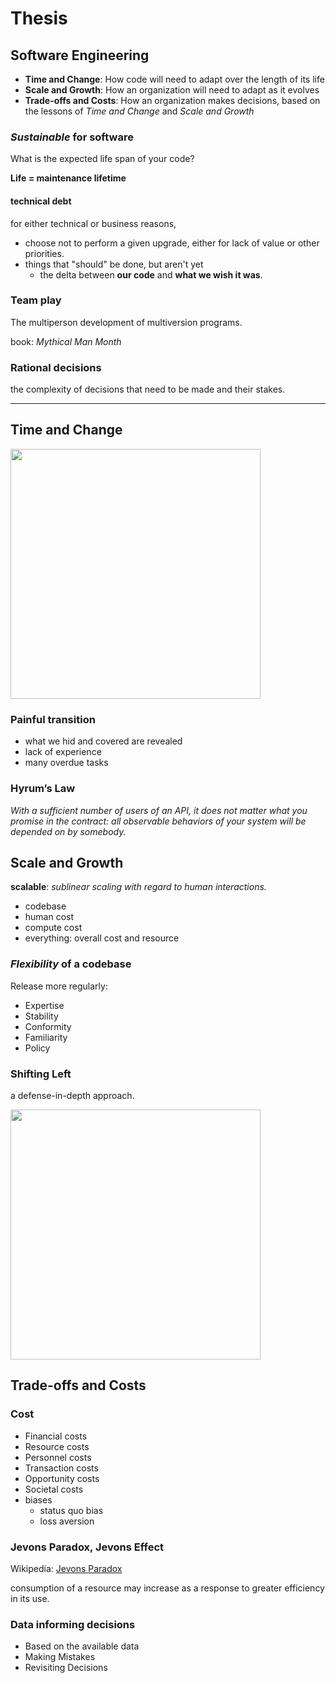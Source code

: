# Thesis

## Software Engineering

- **Time and Change**: How code will need to adapt over the length of its life
- **Scale and Growth**: How an organization will need to adapt as it evolves
- **Trade-offs and Costs**: How an organization makes decisions, based on the lessons of _Time and Change_ and _Scale and Growth_

### _Sustainable_ for software

What is the expected life span of your code?

**Life = maintenance lifetime**

#### technical debt

for either technical or business reasons,

- choose not to perform a given upgrade, either for lack of value or other priorities.
- things that "should" be done, but aren't yet
  - the delta between **our code** and **what we wish it was**.


### Team play

The multiperson development of multiversion programs.

book: _Mythical Man Month_

### Rational decisions

the complexity of decisions that need to be made and their stakes.

---

## Time and Change

<img src="https://abseil.io/resources/swe-book/html/images/seag_0101.png" width="400px">

### Painful transition

- what we hid and covered are revealed
- lack of experience
- many overdue tasks

### Hyrum’s Law

_With a sufficient number of users of an API, it does not matter what you promise in the contract: all observable behaviors of your system will be depended on by somebody._

## Scale and Growth

**scalable**: _sublinear scaling with regard to human interactions._

- codebase
- human cost
- compute cost
- everything: overall cost and resource

### _Flexibility_ of a codebase

Release more regularly:

- Expertise
- Stability
- Conformity
- Familiarity
- Policy

### Shifting Left

a defense-in-depth approach.

<img src="https://abseil.io/resources/swe-book/html/images/seag_0102.png" width="400px">

## Trade-offs and Costs

### Cost

- Financial costs
- Resource costs
- Personnel costs
- Transaction costs
- Opportunity costs
- Societal costs
- biases
  - status quo bias
  - loss aversion

### Jevons Paradox, Jevons Effect

Wikipedia: [Jevons Paradox](https://en.wikipedia.org/wiki/Jevons_paradox)

consumption of a resource may increase as a response to greater efficiency in its use.

### Data informing decisions

- Based on the available data
- Making Mistakes
- Revisiting Decisions
